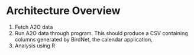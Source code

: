 # Architecture Overview

1. Fetch A2O data
2. Run A2O data through program. This should produce a CSV containing columns generated by BirdNet, the calendar application,
3. Analysis using R
